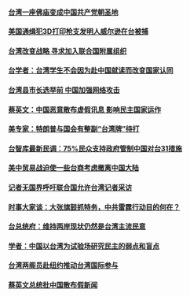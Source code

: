 #### [台湾一座佛庙变成中国共产党朝圣地](../pages/zivymejqv_/4581785.md) 

#### [美国通缉犯3D打印枪支发明人威尔逊在台被捕](../pages/zivymejqv_/4581688.md) 

#### [台湾改变战略 寻求加入联合国附属组织](../pages/zivymejqv_/4581581.md) 

#### [台学者：台湾学生不会因为赴中国就读而改变国家认同](../pages/zivymejqv_/4581316.md) 

#### [台湾县市长选举前 中国加强网络攻击](../pages/zivymejqv_/4579971.md) 

#### [蔡英文：中国恶意散布虚假讯息 影响民主国家运作](../pages/zivymejqv_/4579892.md) 

#### [美专家：特朗普与国会有整副“台湾牌”待打](../pages/zivymejqv_/4578959.md) 

#### [台智库最新民调：75%民众支持政府管制中国对台31措施](../pages/zivymejqv_/4578022.md) 

#### [美中贸易战迫使一些台商考虑撤离中国大陆](../pages/zivymejqv_/4577996.md) 

#### [记者无国界呼吁联合国允许台湾记者采访](../pages/zivymejqv_/4576954.md) 

#### [时事大家谈：大张旗鼓抓特务，中共雷霆行动目的何在？](../pages/zivymejqv_/4576678.md) 

#### [台总统府：维持两岸现状仍然是台湾主流民意](../pages/zivymejqv_/4576652.md) 

#### [学者：中国以台湾为试验场研究民主的弱点和盲点](../pages/zivymejqv_/4575555.md) 

#### [台湾两阁员赴纽约推动台湾国际参与](../pages/zivymejqv_/4574999.md) 

#### [蔡英文总统批中国散布假新闻](../pages/zivymejqv_/4573820.md) 

